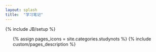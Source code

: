 ```yaml
---
layout: splash
title:  "学习笔记"
---
```

{% include JB/setup %}

<ul class="thumbnails">
  {% assign pages_icons = site.categories.studynots %}  
  {% include custom/pages_description %}
</ul>
